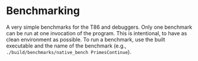 # Benchmarking
A very simple benchmarks for the T86 and debuggers. Only one benchmark can be
run at one invocation of the program. This is intentional, to have as clean
environment as possible. To run a benchmark, use the built executable and
the name of the benchmark (e.g., `./build/benchmarks/native_bench PrimesContinue`).
